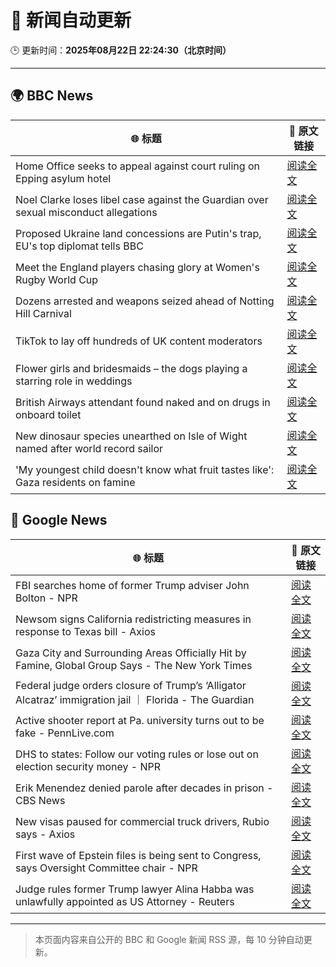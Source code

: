 # 🧠 新闻自动更新

🕒 更新时间：**2025年08月22日 22:24:30（北京时间）**

---

## 🌍 BBC News

| 🌐 标题 | 🔗 原文链接 |
|--------|-------------|
| Home Office seeks to appeal against court ruling on Epping asylum hotel | [阅读全文](https://www.bbc.com/news/articles/cy5p2ye95z9o?at_medium=RSS&at_campaign=rss) |
| Noel Clarke loses libel case against the Guardian over sexual misconduct allegations | [阅读全文](https://www.bbc.com/news/articles/cwy33g0lelno?at_medium=RSS&at_campaign=rss) |
| Proposed Ukraine land concessions are Putin's trap, EU's top diplomat tells BBC | [阅读全文](https://www.bbc.com/news/articles/cp8zdezm507o?at_medium=RSS&at_campaign=rss) |
| Meet the England players chasing glory at Women's Rugby World Cup | [阅读全文](https://www.bbc.co.uk/sport/extra/cg0xeaglwz/the-red-roses?at_medium=RSS&at_campaign=rss) |
| Dozens arrested and weapons seized ahead of Notting Hill Carnival | [阅读全文](https://www.bbc.com/news/articles/cn84pldm54yo?at_medium=RSS&at_campaign=rss) |
| TikTok to lay off hundreds of UK content moderators | [阅读全文](https://www.bbc.com/news/articles/cgjyp48dp21o?at_medium=RSS&at_campaign=rss) |
| Flower girls and bridesmaids – the dogs playing a starring role in weddings | [阅读全文](https://www.bbc.com/news/articles/cj3ly6e5xe8o?at_medium=RSS&at_campaign=rss) |
| British Airways attendant found naked and on drugs in onboard toilet | [阅读全文](https://www.bbc.com/news/articles/c0l62wgpwkzo?at_medium=RSS&at_campaign=rss) |
| New dinosaur species unearthed on Isle of Wight named after world record sailor | [阅读全文](https://www.bbc.com/news/articles/c87ew7qq4wwo?at_medium=RSS&at_campaign=rss) |
| 'My youngest child doesn't know what fruit tastes like': Gaza residents on famine | [阅读全文](https://www.bbc.com/news/articles/cz602wvjv7lo?at_medium=RSS&at_campaign=rss) |

## 📰 Google News

| 🌐 标题 | 🔗 原文链接 |
|--------|-------------|
| FBI searches home of former Trump adviser John Bolton - NPR | [阅读全文](https://news.google.com/rss/articles/CBMib0FVX3lxTE1NRTctZ0VTOURadWhZVVFlNkg2Zl81NlZJSUlLUGxyejZRZlg4WFVNaFplblppQ0t5OVVzU2QxUFVsVXJkTmZJdndEU2lPUFNhQ0h6UWVZdV8tbHVOSDBUV1hWQWtvR0IteU9VSUx2VQ?oc=5) |
| Newsom signs California redistricting measures in response to Texas bill - Axios | [阅读全文](https://news.google.com/rss/articles/CBMilwFBVV95cUxONDZ0NXNMS1Z5aF9DM0hIN0ZIVnBxZWg5bjE0WjlST0I3SGljQVhuM0M5TXFtRGhUaTliLV9MUUFSUU0xRGFfNHpVcE1RdzVTQTVXUS02RFdJQjJoNzl3SWtrbWpJT3hycG9LUE52YTJWeGotWXF4U0toemNUU1Q0aGpTNG90eVJvV0tBUHR0NTIzZ2pDRmFv?oc=5) |
| Gaza City and Surrounding Areas Officially Hit by Famine, Global Group Says - The New York Times | [阅读全文](https://news.google.com/rss/articles/CBMihwFBVV95cUxNUFFRZXhrY1VyWl84SHVEdmFHcTNLVUJkRFAzUVZZUUNLa0tGMnJ6d3FReE5Sel9kbzJuUURpZDVLV3g2b2M3UDU3MVJrVjQ4UndxdDZxUWZYSzVzN29uSUlmZzU4ZmZLT29pRFN4SV9zWTZkYlgzRWRyM2c2NFFQMHIwREtxRUE?oc=5) |
| Federal judge orders closure of Trump’s ‘Alligator Alcatraz’ immigration jail ｜ Florida - The Guardian | [阅读全文](https://news.google.com/rss/articles/CBMijgFBVV95cUxOUC1sXzgwZk5FU1B0LUZ5X0xhVlREM0V6MTMzSDdnN1JFTHc0cVR2c0hnZDFEUXNtbEVrWkc5YlZWbkExOWxmVHNTbWJaeXZMVnh5VE96bTdabUppcUF0RkNrU0ROT2hjUko5VF9TSnBiMVI0ckVDVkE5TThhZ1dFV2tsUEhUTFZlWm9sOTlR?oc=5) |
| Active shooter report at Pa. university turns out to be fake - PennLive.com | [阅读全文](https://news.google.com/rss/articles/CBMimwFBVV95cUxNa0djbzZzMEZXb3JiMTF1VmFVZDVRV3Y2NnZyWUNFa3Uyem9reFpyM0wxakRfZm9YYnBNMC01ajhVRm1ZVExqREtWWlpnMGJrM2QteW40NGozQzFPVm9ZT0pFcEUzOGIyX3BJeUtHb0xQX0d2OWk2MHVmMXF6RXBNblZwR0FwMEhGWHl4LXVQZmhZbWN6WGxmdDdtc9IBrwFBVV95cUxQd2N5aEJCazV6SDZLaFAxdV9ENEdSOTdEalRzV0diNEstMnBjMGRvNFpzUWxvR0ZVX0FUaUdDMk5QcGJ5dXZLVWdybWlrRW1qWXdTb09IRFJjbC1XMGE5bHhtMmd0aEJzRm1HNU84dkdBQXplSmVPTHpad19lUXB6UlFxRUd1dEktZGVLalRzNW10MXY1WjFFLVZrMFlQOUF3NWtfNURHNmJUZWdJN1Nn?oc=5) |
| DHS to states: Follow our voting rules or lose out on election security money - NPR | [阅读全文](https://news.google.com/rss/articles/CBMikwFBVV95cUxNenhWU3owSkNQdGVKTWtuNjRDcVo4bmVEOHVidlJKTExOSkRnYVVpVEdlOEhTemduLWhBaTlEMjNMZmNmWWV2WHRWZ29qTTM5OTlOQkE2N01JcFZxdTRHelN0U3dlRE9GdjloWnRmQ3dEMmQ5NkVzbXJMVTFVSDJTdEdxMUZ4NVJXTVhCOGRiN2x0bG8?oc=5) |
| Erik Menendez denied parole after decades in prison - CBS News | [阅读全文](https://news.google.com/rss/articles/CBMikAFBVV95cUxQbjlHSW1obE9QNGhBT2tNeVV4T2pzQTBqZVhhRV9USnNQaGROQjFSQkI0cDhiX0lWODdOcmMzM3o0SEtrRzFWVkpmdkZDa0VGbzdUbDFNY0VaQXpkM2VNR1g0Y0NFamVmRGRVRmNzeVNOZXlRcWxXWHpKUmVUQVhiN0NZeXN3V3NENlpfTXBuZW8?oc=5) |
| New visas paused for commercial truck drivers, Rubio says - Axios | [阅读全文](https://news.google.com/rss/articles/CBMiekFVX3lxTE0wcFprXzBaS3Yxb0NRZmZ0ekZYV3VJcnpnak5IeWV5LVVVSTcwY1h5VmhJNFRZUVowa1FZV3pISFRIZURqN1VGd3ZERXRWMmFJZjJZa0hUSVhHaEMwVDZLcnVzNXZxSTRQZFdoZ082RGU5WTlZX2VDaDhn?oc=5) |
| First wave of Epstein files is being sent to Congress, says Oversight Committee chair - NPR | [阅读全文](https://news.google.com/rss/articles/CBMioAFBVV95cUxQc3Nac2pFNmVLb2E4YS1fdkd0REVhSkhIQldQaHNBc1lRSVhYeVF3WV9XRk1naTFBZ0c5RG9vSGN5UWoweklTV1RBOGVxVGV1ZVZ5Y183dVVYelV1a3l6YmMwVmF6ZmFZV0RnZjFJcTI0SG9HaWNJbUt4MHYzUWNRSVBNM1BEdlVmY0lRUU5Hekk0TGtvbDdkRUdlM0lSemFS?oc=5) |
| Judge rules former Trump lawyer Alina Habba was unlawfully appointed as US Attorney - Reuters | [阅读全文](https://news.google.com/rss/articles/CBMizgFBVV95cUxNZ0piZTZ1ck4wbGRjbGMtd0JON29CMm42V05TQ1ZLanVjQ3kyTzhSc2h6QmJLRE1TQ3d4cFNQUWotT0sxNnVUZFdlRGUyWjh6YWtIcXBIZWx5SnZNdUh2eHFTakVRYWZPWk1peGtlekQzZTdBeVFLdGstQndVX0R1d3Zzb2ZJUlJ5bVliYW5Ha3BiZWRJc2dMTHVHa1o0MDZIVTkweEdaV3VueUtXaXlubjNtWnZpcTFoT2NVZ2wwNGxvQWVVN0xRdDA5Y2RKQQ?oc=5) |

---
> 本页面内容来自公开的 BBC 和 Google 新闻 RSS 源，每 10 分钟自动更新。